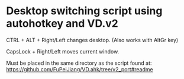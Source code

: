 # Desktop switching script using autohotkey and VD.v2

CTRL + ALT + Right/Left changes desktop. (Also works with AltGr key)

CapsLock + Right/Left moves current window.

Must be placed in the same directory as the script found at:
https://github.com/FuPeiJiang/VD.ahk/tree/v2_port#readme
